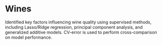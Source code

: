 # Wines

Identified key factors influencing wine quality using supervised methods, including Lasso/Ridge regression,
principal component analysis, and generalized additive models. CV-error is used to perform cross-comparison on model performance.
